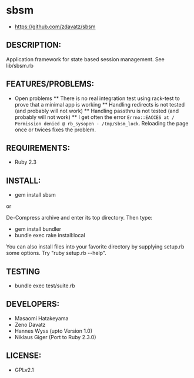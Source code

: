 # sbsm

* https://github.com/zdavatz/sbsm

## DESCRIPTION:

Application framework for state based session management. See lib/sbsm.rb

## FEATURES/PROBLEMS:

* Open problems
** There is no real integration test using rack-test to prove that a minimal app is working
** Handling redirects is not tested (and probably will not work)
** Handling passthru is not tested (and probably will not work)
** I get often the error `Errno::EACCES at / Permission denied @ rb_sysopen - /tmp/sbsm_lock`. Reloading the page once or twices fixes the problem.

## REQUIREMENTS:

* Ruby 2.3

## INSTALL:

* gem install sbsm

or

De-Compress archive and enter its top directory. Then type:

* gem install bundler
* bundle exec rake install:local

You can also install files into your favorite directory by supplying setup.rb some options. Try "ruby setup.rb --help".

## TESTING

* bundle exec test/suite.rb

## DEVELOPERS:

* Masaomi Hatakeyama
* Zeno Davatz
* Hannes Wyss (upto Version 1.0)
* Niklaus Giger (Port to Ruby 2.3.0)

## LICENSE:

* GPLv2.1
